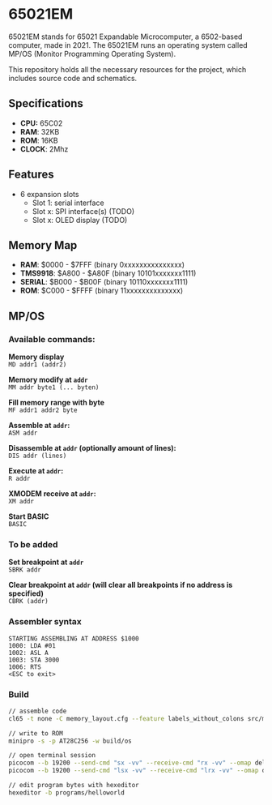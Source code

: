 # 65021EM
65021EM stands for 65021 Expandable Microcomputer, a 6502-based computer, made in 2021. The 65021EM runs an operating system called MP/OS (Monitor Programming Operating System).

This repository holds all the necessary resources for the project, which includes source code and schematics.

## Specifications

- **CPU:** 65C02
- **RAM**: 32KB
- **ROM**: 16KB
- **CLOCK**: 2Mhz

## Features

- 6 expansion slots
  * Slot 1: serial interface
  * Slot x: SPI interface(s) (TODO)
  * Slot x: OLED display (TODO)

## Memory Map

- **RAM**:      \$0000 - \$7FFF (binary 0xxxxxxxxxxxxxxx)
- **TMS9918**:  \$A800 - \$A80F (binary 10101xxxxxxx1111)
- **SERIAL**:   \$B000 - \$B00F (binary 10110xxxxxxx1111)
- **ROM**:      \$C000 - \$FFFF (binary 11xxxxxxxxxxxxxx)

## MP/OS
### Available commands:

**Memory display**\
`MD addr1 (addr2)`

**Memory modify at `addr`**\
`MM addr byte1 (... byten)`

**Fill memory range with byte**\
`MF addr1 addr2 byte`

**Assemble at `addr`:**\
`ASM addr`

**Disassemble at `addr` (optionally amount of lines):**\
`DIS addr (lines)`

**Execute at `addr`:**\
`R addr`

**XMODEM receive at `addr`:**\
`XM addr`

**Start BASIC**\
`BASIC`

### To be added

**Set breakpoint at `addr`**\
`SBRK addr`

**Clear breakpoint at `addr` (will clear all breakpoints if no address is specified)**\
`CBRK (addr) `

### Assembler syntax
```
STARTING ASSEMBLING AT ADDRESS $1000
1000: LDA #01
1002: ASL A
1003: STA 3000
1006: RTS
<ESC to exit>
```

### Build
```sh
// assemble code
cl65 -t none -C memory_layout.cfg --feature labels_without_colons src/main.asm -o build/os

// write to ROM
minipro -s -p AT28C256 -w build/os

// open terminal session
picocom --b 19200 --send-cmd "sx -vv" --receive-cmd "rx -vv" --omap delbs /dev/ttyUSB0 // linux
picocom --b 19200 --send-cmd "lsx -vv" --receive-cmd "lrx -vv" --omap delbs /dev/tty.usbserial-FT4YNKSL // macos

// edit program bytes with hexeditor
hexeditor -b programs/helloworld 
```